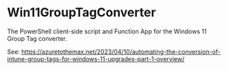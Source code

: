 # Win11GroupTagConverter
The PowerShell client-side script and Function App for the Windows 11 Group Tag converter.

See: https://azuretothemax.net/2023/04/10/automating-the-conversion-of-intune-group-tags-for-windows-11-upgrades-part-1-overview/
